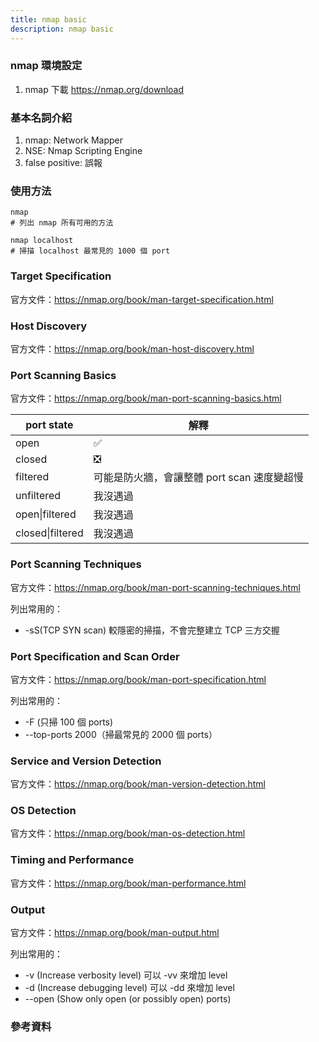 ```yaml
---
title: nmap basic
description: nmap basic
---
```


### nmap 環境設定

1. nmap 下載 https://nmap.org/download

### 基本名詞介紹

1. nmap: Network Mapper
2. NSE: Nmap Scripting Engine
3. false positive: 誤報

### 使用方法

```
nmap
# 列出 nmap 所有可用的方法

nmap localhost
# 掃描 localhost 最常見的 1000 個 port
```

### Target Specification

官方文件：https://nmap.org/book/man-target-specification.html

### Host Discovery

官方文件：https://nmap.org/book/man-host-discovery.html

### Port Scanning Basics

官方文件：https://nmap.org/book/man-port-scanning-basics.html

| port state       | 解釋                                        |
| ---------------- | ------------------------------------------- |
| open             | ✅                                          |
| closed           | ❎                                          |
| filtered         | 可能是防火牆，會讓整體 port scan 速度變超慢 |
| unfiltered       | 我沒遇過                                    |
| open\|filtered   | 我沒遇過                                    |
| closed\|filtered | 我沒遇過                                    |

### Port Scanning Techniques

官方文件：https://nmap.org/book/man-port-scanning-techniques.html

列出常用的：

- -sS(TCP SYN scan) 較隱密的掃描，不會完整建立 TCP 三方交握

### Port Specification and Scan Order

官方文件：https://nmap.org/book/man-port-specification.html

列出常用的：

- -F (只掃 100 個 ports)
- --top-ports 2000（掃最常見的 2000 個 ports）

### Service and Version Detection

官方文件：https://nmap.org/book/man-version-detection.html

### OS Detection

官方文件：https://nmap.org/book/man-os-detection.html

### Timing and Performance

官方文件：https://nmap.org/book/man-performance.html

### Output

官方文件：https://nmap.org/book/man-output.html

列出常用的：

- -v (Increase verbosity level) 可以 -vv 來增加 level
- -d (Increase debugging level) 可以 -dd 來增加 level
- --open (Show only open (or possibly open) ports)

### 參考資料
